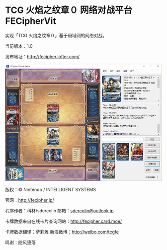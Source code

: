 TCG 火焰之纹章０ 网络对战平台 FECipherVit
=======

实现「TCG 火焰之纹章０」基于局域网的网络对战。


当前版本：1.0

发布地址：http://fecipher.lofter.com/

![](gamepreview.png)

版权：© Nintendo / INTELLIGENT SYSTEMS

官网：http://fecipher.jp/

程序作者：科林/sdercolin   邮箱：sdercolin@outlook.jp

卡牌数据来自在线卡片查询网站：http://fecipher.card.moe/

卡牌数据翻译：萨莉雅   新浪微博：http://weibo.com/tcgfe

鸣谢：随风堕落

